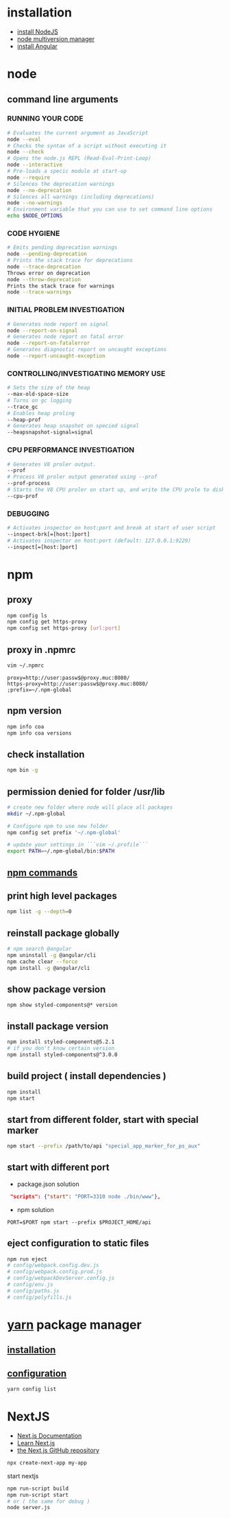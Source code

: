 # installation
* [install NodeJS](https://github.com/nodejs/help/wiki/Installation)
* [node multiversion manager](https://github.com/nvm-sh/nvm)
* [install Angular](https://cli.angular.io/)

# node
## command line arguments 
### RUNNING YOUR CODE
```sh
# Evaluates the current argument as JavaScript
node --eval
# Checks the syntax of a script without executing it
node --check
# Opens the node.js REPL (Read-Eval-Print-Loop)
node --interactive
# Pre-loads a specic module at start-up
node --require
# Silences the deprecation warnings
node --no-deprecation
# Silences all warnings (including deprecations)
node --no-warnings
# Environment variable that you can use to set command line options
echo $NODE_OPTIONS
```
### CODE HYGIENE
```sh
# Emits pending deprecation warnings
node --pending-deprecation
# Prints the stack trace for deprecations
node --trace-deprecation
Throws error on deprecation
node --throw-deprecation
Prints the stack trace for warnings
node --trace-warnings
```

### INITIAL PROBLEM INVESTIGATION
```sh
# Generates node report on signal
node --report-on-signal
# Generates node report on fatal error
node --report-on-fatalerror
# Generates diagnostic report on uncaught exceptions
node --report-uncaught-exception
```

### CONTROLLING/INVESTIGATING MEMORY USE
```sh
# Sets the size of the heap
--max-old-space-size
# Turns on gc logging
--trace_gc
# Enables heap proling
--heap-prof
# Generates heap snapshot on specied signal
--heapsnapshot-signal=signal
```

### CPU PERFORMANCE INVESTIGATION
```sh
# Generates V8 proler output.
--prof
# Process V8 proler output generated using --prof
--prof-process
# Starts the V8 CPU proler on start up, and write the CPU prole to disk before exit
--cpu-prof
```

### DEBUGGING
```sh
# Activates inspector on host:port and break at start of user script
--inspect-brk[=[host:]port]
# Activates inspector on host:port (default: 127.0.0.1:9229)
--inspect[=[host:]port]
```

# npm
## proxy
```sh
npm config ls
npm config get https-proxy
npm config set https-proxy [url:port]
```
## proxy in .npmrc
```sh
vim ~/.npmrc
```
```properties
proxy=http://user:passw$@proxy.muc:8080/
https-proxy=http://user:passw$@proxy.muc:8080/
;prefix=~/.npm-global
```
## npm version
```sh
npm info coa
npm info coa versions
```

## check installation
```sh
npm bin -g
```

## permission denied for folder /usr/lib
```sh
# create new folder where node will place all packages
mkdir ~/.npm-global

# Configure npm to use new folder
npm config set prefix '~/.npm-global'

# update your settings in ```vim ~/.profile```
export PATH=~/.npm-global/bin:$PATH
```

## [npm commands](https://docs.npmjs.com/cli-documentation/cli)

## print high level packages
```sh
npm list -g --depth=0
```

## reinstall package globally
```sh
# npm search @angular
npm uninstall -g @angular/cli
npm cache clear --force
npm install -g @angular/cli 
```

## show package version
```
npm show styled-components@* version
```

## install package version
```sh
npm install styled-components@5.2.1
# if you don't know certain version
npm install styled-components@^3.0.0
```

## build project ( install dependencies )
```sh
npm install
npm start
```

## start from different folder, start with special marker
```sh
npm start --prefix /path/to/api "special_app_marker_for_ps_aux"
```

## start with different port
* package.json solution
```json
 "scripts": {"start": "PORT=3310 node ./bin/www"},
```
* npm solution
```
PORT=$PORT npm start --prefix $PROJECT_HOME/api
```

## eject configuration to static files
```sh
npm run eject
# config/webpack.config.dev.js
# config/webpack.config.prod.js
# config/webpackDevServer.config.js
# config/env.js
# config/paths.js
# config/polyfills.js
```


# [yarn](https://yarnpkg.com/) package manager
## [installation](https://classic.yarnpkg.com/en/docs/install#debian-stable)
## [configuration](https://classic.yarnpkg.com/en/docs/cli/config/)
```sh
yarn config list
```

# NextJS
* [Next.js Documentation](https://nextjs.org/docs)
* [Learn Next.js](https://nextjs.org/learn)
* [the Next.js GitHub repository](https://github.com/vercel/next.js/)
```sh
npx create-next-app my-app
```
start nextjs
```sh
npm run-script build
npm run-script start
# or ( the same for debug )
node server.js
```
